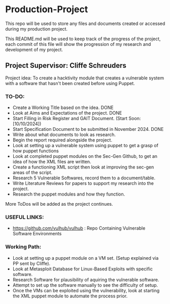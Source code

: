 # Production-Project
This repo will be used to store any files and documents created or accessed during my production project.

This README.md will be used to keep track of the progress of the project, each commit of this file will show the progression of my research and development of my project.
## Project Supervisor: Cliffe Schreuders

Project idea: To create a hacktivity module that creates a vulnerable system with a software that hasn't been created before using Puppet.

### TO-DO:
- Create a Working Title based on the idea. DONE
- Look at Aims and Expectations of the project. DONE
- Start Filling in Risk Register and GAIT Document. (Start Soon: [10/10/2024])
- Start Specification Document to be submitted in November 2024. DONE
- Write about what documents to look as research.
- Begin the report required alongside the project.
- Look at setting up a vulnerable system using puppet to get a grasp of how puppet functions
- Look at completed puppet modules on the Sec-Gen Github, to get an idea of how the XML files are written.
- Create a functioning XML script then look at improving the sec-gen areas of the script.
- Research 5 Vulnerable Softwares, record them to a document/table.
- Write Literature Reviews for papers to support my research into the project.
- Research the puppet modules and how they function. 

More ToDos will be added as the project continues.

### USEFUL LINKS: 
- https://github.com/vulhub/vulhub : Repo Containing Vulnerable Software Environments

### Working Path:
- Look at setting up a puppet module on a VM set. (Setup explained via PP sent by Cliffe).
- Look at Metasploit Database for Linux-Based Exploits with specific software.
- Research Software for plausibility of aquiring the vulnerable software.
- Attempt to set up the software manually to see the difficulty of setup.
- Once the VMs can be exploited using the vulnerability, look at starting the XML puppet module to automate the process prior.
